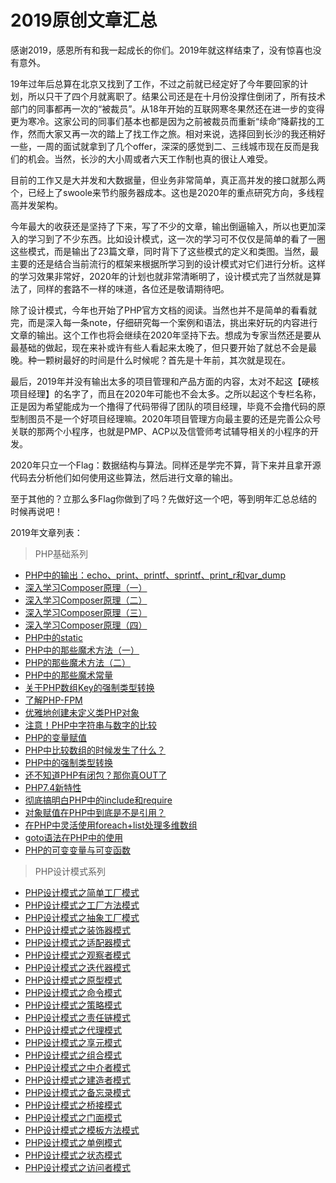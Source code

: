 # 2019原创文章汇总

感谢2019，感恩所有和我一起成长的你们。2019年就这样结束了，没有惊喜也没有意外。

19年过年后总算在北京又找到了工作，不过之前就已经定好了今年要回家的计划，所以只干了四个月就离职了。结果公司还是在十月份没撑住倒闭了，所有技术部门的同事都再一次的“被裁员”。从18年开始的互联网寒冬果然还在进一步的变得更为寒冷。这家公司的同事们基本也都是因为之前被裁员而重新“续命”降薪找的工作，然而大家又再一次的踏上了找工作之旅。相对来说，选择回到长沙的我还稍好一些，一周的面试就拿到了几个offer，深深的感觉到二、三线城市现在反而是我们的机会。当然，长沙的大小周或者六天工作制也真的很让人难受。

目前的工作又是大并发和大数据量，但业务非常简单，真正高并发的接口就那么两个，已经上了swoole来节约服务器成本。这也是2020年的重点研究方向，多线程高并发架构。

今年最大的收获还是坚持了下来，写了不少的文章，输出倒逼输入，所以也更加深入的学习到了不少东西。比如设计模式，这一次的学习可不仅仅是简单的看了一圈这些模式，而是输出了23篇文章，同时背下了这些模式的定义和类图。当然，最主要的还是结合当前流行的框架来根据所学习到的设计模式对它们进行分析。这样的学习效果非常好，2020年的计划也就非常清晰明了，设计模式完了当然就是算法了，同样的套路不一样的味道，各位还是敬请期待吧。

除了设计模式，今年也开始了PHP官方文档的阅读。当然也并不是简单的看看就完，而是深入每一条note，仔细研究每一个案例和语法，挑出来好玩的内容进行文章的输出。这个工作也将会继续在2020年坚持下去。想成为专家当然还是要从最基础的做起，现在来补或许有些人看起来太晚了，但只要开始了就总不会是最晚。种一颗树最好的时间是什么时候呢？首先是十年前，其次就是现在。

最后，2019年并没有输出太多的项目管理和产品方面的内容，太对不起这【硬核项目经理】的名字了，而且在2020年可能也不会太多。之所以起这个专栏名称，正是因为希望能成为一个撸得了代码带得了团队的项目经理，毕竟不会撸代码的原型制图员不是一个好项目经理嘛。2020年项目管理方向最主要的还是完善公众号关联的那两个小程序，也就是PMP、ACP以及信管师考试辅导相关的小程序的开发。

2020年只立一个Flag：数据结构与算法。同样还是学完不算，背下来并且拿开源代码去分析他们如何使用这些算法，然后进行文章的输出。

至于其他的？立那么多Flag你做到了吗？先做好这一个吧，等到明年汇总总结的时候再说吧！

2019年文章列表：

> PHP基础系列

- [PHP中的输出：echo、print、printf、sprintf、print_r和var_dump](https://mp.weixin.qq.com/s/juib_wDByL-Adg_z1p2t7Q)
- [深入学习Composer原理（一）](https://mp.weixin.qq.com/s/fHWBqDu4xrixMhxh3eftkA)
- [深入学习Composer原理（二）](https://mp.weixin.qq.com/s/KzRSF12WzFvHqpdHFSk_3w)
- [深入学习Composer原理（三）](https://mp.weixin.qq.com/s/jkNf8_HU3swnMH4pFMyADA)
- [深入学习Composer原理（四）](https://mp.weixin.qq.com/s/EEDjqzLcKaAJhQ-VWDBX8w)
- [PHP中的static](https://mp.weixin.qq.com/s/vJc2lXnIg7GCgPkrTh_xsw)
- [PHP中的那些魔术方法（一）](https://mp.weixin.qq.com/s/QXCH0ZttxhuEBLQWrjB2_A)
- [PHP的那些魔术方法（二）](https://mp.weixin.qq.com/s/8WgQ3eVYKjGaEd2CwnB0Ww)
- [PHP中的那些魔术常量](https://mp.weixin.qq.com/s/R64gwSQbD8IWA5j0xC056g)
- [关于PHP数组Key的强制类型转换](https://mp.weixin.qq.com/s/IDH_p3DRLh0rVzLWaxZKHg)
- [了解PHP-FPM](https://mp.weixin.qq.com/s/NUpDnfYfbPuWmal4Am3lsg)
- [优雅地创建未定义类PHP对象](https://mp.weixin.qq.com/s/fg8I_FlSa7Fblvfv4-8l_g)
- [注意！PHP中字符串与数字的比较](https://mp.weixin.qq.com/s/qDbskPde1tl3IqMDKgxHHQ)
- [PHP的变量赋值](https://mp.weixin.qq.com/s/EYGx3YQuQXgARRgpovuK-Q)
- [PHP中比较数组的时候发生了什么？](https://mp.weixin.qq.com/s/FMfjNarP7_xFiYgderph-g)
- [PHP中的强制类型转换](https://mp.weixin.qq.com/s/dlvUiYjiOc5e6-eUxAItZw)
- [还不知道PHP有闭包？那你真OUT了](https://mp.weixin.qq.com/s/R6vkVxidjsFf5YJ-kHN1Cw)
- [PHP7.4新特性](https://mp.weixin.qq.com/s/bMmsxwKUZHBoOt5UJxEEYg)
- [彻底搞明白PHP中的include和require](https://mp.weixin.qq.com/s/B7v_NkDdSAFyzopOBdjhmw)
- [对象赋值在PHP中到底是不是引用？](https://mp.weixin.qq.com/s/wKIU83A7u1ENQF32jX5FSQ)
- [在PHP中灵活使用foreach+list处理多维数组](https://mp.weixin.qq.com/s/AtTEGZkqCXoP7BuEqXzbwg)
- [goto语法在PHP中的使用](https://mp.weixin.qq.com/s/7IN5Fo6NbfEPCcTHF56SHw)
- [PHP的可变变量与可变函数](https://mp.weixin.qq.com/s/MTJYlj4qNLtqUYgQrzAyaw)

> PHP设计模式系列

- [PHP设计模式之简单工厂模式](https://mp.weixin.qq.com/s/k_4AOqnW4FPcslcG8r5x_g)
- [PHP设计模式之工厂方法模式](https://mp.weixin.qq.com/s/UeLrBQW6sKLgszovzYNt-g)
- [PHP设计模式之抽象工厂模式](https://mp.weixin.qq.com/s/8IgYen6QxKUnMFriWrI6yA)
- [PHP设计模式之装饰器模式](https://mp.weixin.qq.com/s/aimblTTMqqEqmuvU9kUH1g)
- [PHP设计模式之适配器模式](https://mp.weixin.qq.com/s/kgBY2gnI65TiCIxatbmO8A)
- [PHP设计模式之观察者模式](https://mp.weixin.qq.com/s/SlSToMIGNBtU06BWNCwWvg)
- [PHP设计模式之迭代器模式](https://mp.weixin.qq.com/s/uycac0OXYYjAG1BlzTUjsw)
- [PHP设计模式之原型模式](https://mp.weixin.qq.com/s/KO4TuT2t5Xh_3BG3UrfN1w)
- [PHP设计模式之命令模式](https://mp.weixin.qq.com/s/meIF_xSo4pHRYBon7tqvfw)
- [PHP设计模式之策略模式](https://mp.weixin.qq.com/s/BU6EHMvU9ssvBkUYdJtT9w)
- [PHP设计模式之责任链模式](https://mp.weixin.qq.com/s/ZA9vyCEkEg9_KTll-Jkcqw)
- [PHP设计模式之代理模式](https://mp.weixin.qq.com/s/0CvVMuP-_j-0sqRK_4kcZA)
- [PHP设计模式之享元模式](https://mp.weixin.qq.com/s/w0T01O86XobBtrz-4389gQ)
- [PHP设计模式之组合模式](https://mp.weixin.qq.com/s/f4YCkz29uwppKNpf3FyZ5Q)
- [PHP设计模式之中介者模式](https://mp.weixin.qq.com/s/RS5HGDAO21LkKbf_JU-0Fw)
- [PHP设计模式之建造者模式](https://mp.weixin.qq.com/s/AhCLhH3rQAOULdZ2NtSGDw)
- [PHP设计模式之备忘录模式](https://mp.weixin.qq.com/s/iXF_Vr2Z31tBfq8k0ZRqMA)
- [PHP设计模式之桥接模式](https://mp.weixin.qq.com/s/_o3FkcbKXHdUIMDgMbQOiA)
- [PHP设计模式之门面模式](https://mp.weixin.qq.com/s/RzCoM96XnlT610q4AiuAVA)
- [PHP设计模式之模板方法模式](https://mp.weixin.qq.com/s/2sX1ASQpnMybJ2xFqRR3Ig)
- [PHP设计模式之单例模式](https://mp.weixin.qq.com/s/xJPF0dJYorbjhDQJMxogpQ)
- [PHP设计模式之状态模式](https://mp.weixin.qq.com/s/-hhdecA38V0O0j2gFBE_8g)
- [PHP设计模式之访问者模式](https://mp.weixin.qq.com/s/nXE_RQGSyx9rgs5-cTULUQ)